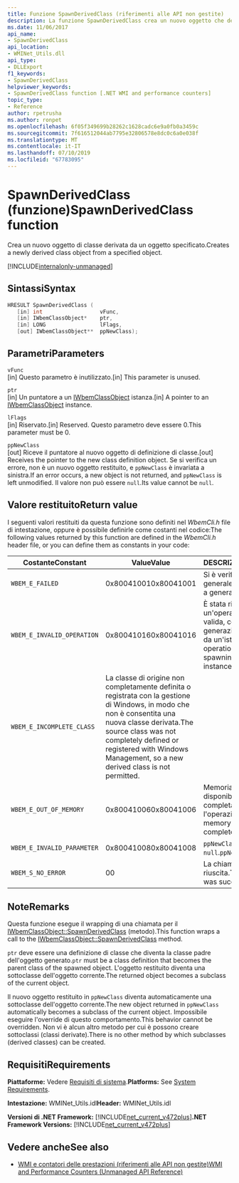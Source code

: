 ```yaml
---
title: Funzione SpawnDerivedClass (riferimenti alle API non gestite)
description: La funzione SpawnDerivedClass crea un nuovo oggetto che deriva da un oggetto.
ms.date: 11/06/2017
api_name:
- SpawnDerivedClass
api_location:
- WMINet_Utils.dll
api_type:
- DLLExport
f1_keywords:
- SpawnDerivedClass
helpviewer_keywords:
- SpawnDerivedClass function [.NET WMI and performance counters]
topic_type:
- Reference
author: rpetrusha
ms.author: ronpet
ms.openlocfilehash: 6f05f349699b28262c1628cadc6e9a0fb0a3459c
ms.sourcegitcommit: 7f616512044ab7795e32806578e8dc0c6a0e038f
ms.translationtype: MT
ms.contentlocale: it-IT
ms.lasthandoff: 07/10/2019
ms.locfileid: "67783095"
---
```

# <a name="spawnderivedclass-function"></a><span data-ttu-id="d1b96-103">SpawnDerivedClass (funzione)</span><span class="sxs-lookup"><span data-stu-id="d1b96-103">SpawnDerivedClass function</span></span>
<span data-ttu-id="d1b96-104">Crea un nuovo oggetto di classe derivata da un oggetto specificato.</span><span class="sxs-lookup"><span data-stu-id="d1b96-104">Creates a newly derived class object from a specified object.</span></span>    
  
[!INCLUDE[internalonly-unmanaged](../../../../includes/internalonly-unmanaged.md)]
  
## <a name="syntax"></a><span data-ttu-id="d1b96-105">Sintassi</span><span class="sxs-lookup"><span data-stu-id="d1b96-105">Syntax</span></span>  
  
```cpp  
HRESULT SpawnDerivedClass (
   [in] int                  vFunc, 
   [in] IWbemClassObject*    ptr, 
   [in] LONG                 lFlags,
   [out] IWbemClassObject**  ppNewClass); 
```  

## <a name="parameters"></a><span data-ttu-id="d1b96-106">Parametri</span><span class="sxs-lookup"><span data-stu-id="d1b96-106">Parameters</span></span>

`vFunc`  
<span data-ttu-id="d1b96-107">[in] Questo parametro è inutilizzato.</span><span class="sxs-lookup"><span data-stu-id="d1b96-107">[in] This parameter is unused.</span></span>

`ptr`  
<span data-ttu-id="d1b96-108">[in] Un puntatore a un [IWbemClassObject](/windows/desktop/api/wbemcli/nn-wbemcli-iwbemclassobject) istanza.</span><span class="sxs-lookup"><span data-stu-id="d1b96-108">[in] A pointer to an [IWbemClassObject](/windows/desktop/api/wbemcli/nn-wbemcli-iwbemclassobject) instance.</span></span>

`lFlags`  
<span data-ttu-id="d1b96-109">[in] Riservato.</span><span class="sxs-lookup"><span data-stu-id="d1b96-109">[in] Reserved.</span></span> <span data-ttu-id="d1b96-110">Questo parametro deve essere 0.</span><span class="sxs-lookup"><span data-stu-id="d1b96-110">This parameter must be 0.</span></span>

`ppNewClass`  
<span data-ttu-id="d1b96-111">[out] Riceve il puntatore al nuovo oggetto di definizione di classe.</span><span class="sxs-lookup"><span data-stu-id="d1b96-111">[out] Receives the pointer to the new class definition object.</span></span> <span data-ttu-id="d1b96-112">Se si verifica un errore, non è un nuovo oggetto restituito, e `ppNewClass` è invariata a sinistra.</span><span class="sxs-lookup"><span data-stu-id="d1b96-112">If an error occurs, a new object is not returned, and `ppNewClass` is left unmodified.</span></span> <span data-ttu-id="d1b96-113">Il valore non può essere `null`.</span><span class="sxs-lookup"><span data-stu-id="d1b96-113">Its value cannot be `null`.</span></span>

## <a name="return-value"></a><span data-ttu-id="d1b96-114">Valore restituito</span><span class="sxs-lookup"><span data-stu-id="d1b96-114">Return value</span></span>

<span data-ttu-id="d1b96-115">I seguenti valori restituiti da questa funzione sono definiti nel *WbemCli.h* file di intestazione, oppure è possibile definirle come costanti nel codice:</span><span class="sxs-lookup"><span data-stu-id="d1b96-115">The following values returned by this function are defined in the *WbemCli.h* header file, or you can define them as constants in your code:</span></span>

|<span data-ttu-id="d1b96-116">Costante</span><span class="sxs-lookup"><span data-stu-id="d1b96-116">Constant</span></span>  |<span data-ttu-id="d1b96-117">Value</span><span class="sxs-lookup"><span data-stu-id="d1b96-117">Value</span></span>  |<span data-ttu-id="d1b96-118">DESCRIZIONE</span><span class="sxs-lookup"><span data-stu-id="d1b96-118">Description</span></span>  |
|---------|---------|---------|
| `WBEM_E_FAILED` | <span data-ttu-id="d1b96-119">0x80041001</span><span class="sxs-lookup"><span data-stu-id="d1b96-119">0x80041001</span></span> | <span data-ttu-id="d1b96-120">Si è verificato un errore generale.</span><span class="sxs-lookup"><span data-stu-id="d1b96-120">There has been a general failure.</span></span> |
| `WBEM_E_INVALID_OPERATION` | <span data-ttu-id="d1b96-121">0x80041016</span><span class="sxs-lookup"><span data-stu-id="d1b96-121">0x80041016</span></span> | <span data-ttu-id="d1b96-122">È stata richiesta un'operazione non è valida, come la generazione di una classe da un'istanza.</span><span class="sxs-lookup"><span data-stu-id="d1b96-122">An invalid operation, such as spawning a class from an instance, was requested.</span></span> |
| `WBEM_E_INCOMPLETE_CLASS` | <span data-ttu-id="d1b96-123">La classe di origine non completamente definita o registrata con la gestione di Windows, in modo che non è consentita una nuova classe derivata.</span><span class="sxs-lookup"><span data-stu-id="d1b96-123">The source class was not completely defined or registered with Windows Management, so a new derived class is not permitted.</span></span> |
| `WBEM_E_OUT_OF_MEMORY` | <span data-ttu-id="d1b96-124">0x80041006</span><span class="sxs-lookup"><span data-stu-id="d1b96-124">0x80041006</span></span> | <span data-ttu-id="d1b96-125">Memoria insufficiente è disponibile per completare l'operazione.</span><span class="sxs-lookup"><span data-stu-id="d1b96-125">Not enough memory is available to complete the operation.</span></span> |
| `WBEM_E_INVALID_PARAMETER` | <span data-ttu-id="d1b96-126">0x80041008</span><span class="sxs-lookup"><span data-stu-id="d1b96-126">0x80041008</span></span> | <span data-ttu-id="d1b96-127">`ppNewClass` è `null`.</span><span class="sxs-lookup"><span data-stu-id="d1b96-127">`ppNewClass` is `null`.</span></span> |
| `WBEM_S_NO_ERROR` | <span data-ttu-id="d1b96-128">0</span><span class="sxs-lookup"><span data-stu-id="d1b96-128">0</span></span> | <span data-ttu-id="d1b96-129">La chiamata di funzione è riuscita.</span><span class="sxs-lookup"><span data-stu-id="d1b96-129">The function call was successful.</span></span>  |
  
## <a name="remarks"></a><span data-ttu-id="d1b96-130">Note</span><span class="sxs-lookup"><span data-stu-id="d1b96-130">Remarks</span></span>

<span data-ttu-id="d1b96-131">Questa funzione esegue il wrapping di una chiamata per il [IWbemClassObject::SpawnDerivedClass](/windows/desktop/api/wbemcli/nf-wbemcli-iwbemclassobject-clone) (metodo).</span><span class="sxs-lookup"><span data-stu-id="d1b96-131">This function wraps a call to the [IWbemClassObject::SpawnDerivedClass](/windows/desktop/api/wbemcli/nf-wbemcli-iwbemclassobject-clone) method.</span></span>

<span data-ttu-id="d1b96-132">`ptr` deve essere una definizione di classe che diventa la classe padre dell'oggetto generato.</span><span class="sxs-lookup"><span data-stu-id="d1b96-132">`ptr` must be a class definition that becomes the parent class of the spawned object.</span></span> <span data-ttu-id="d1b96-133">L'oggetto restituito diventa una sottoclasse dell'oggetto corrente.</span><span class="sxs-lookup"><span data-stu-id="d1b96-133">The returned object becomes a subclass of the current object.</span></span>

<span data-ttu-id="d1b96-134">Il nuovo oggetto restituito in `ppNewClass` diventa automaticamente una sottoclasse dell'oggetto corrente.</span><span class="sxs-lookup"><span data-stu-id="d1b96-134">The new object returned in `ppNewClass` automatically becomes a subclass of the current object.</span></span> <span data-ttu-id="d1b96-135">Impossibile eseguire l'override di questo comportamento.</span><span class="sxs-lookup"><span data-stu-id="d1b96-135">This behavior cannot be overridden.</span></span> <span data-ttu-id="d1b96-136">Non vi è alcun altro metodo per cui è possono creare sottoclassi (classi derivate).</span><span class="sxs-lookup"><span data-stu-id="d1b96-136">There is no other method by which subclasses (derived classes) can be created.</span></span>

## <a name="requirements"></a><span data-ttu-id="d1b96-137">Requisiti</span><span class="sxs-lookup"><span data-stu-id="d1b96-137">Requirements</span></span>  
 <span data-ttu-id="d1b96-138">**Piattaforme:** Vedere [Requisiti di sistema](../../../../docs/framework/get-started/system-requirements.md).</span><span class="sxs-lookup"><span data-stu-id="d1b96-138">**Platforms:** See [System Requirements](../../../../docs/framework/get-started/system-requirements.md).</span></span>  
  
 <span data-ttu-id="d1b96-139">**Intestazione:** WMINet_Utils.idl</span><span class="sxs-lookup"><span data-stu-id="d1b96-139">**Header:** WMINet_Utils.idl</span></span>  
  
 <span data-ttu-id="d1b96-140">**Versioni di .NET Framework:** [!INCLUDE[net_current_v472plus](../../../../includes/net-current-v472plus.md)]</span><span class="sxs-lookup"><span data-stu-id="d1b96-140">**.NET Framework Versions:** [!INCLUDE[net_current_v472plus](../../../../includes/net-current-v472plus.md)]</span></span>  
  
## <a name="see-also"></a><span data-ttu-id="d1b96-141">Vedere anche</span><span class="sxs-lookup"><span data-stu-id="d1b96-141">See also</span></span>

- [<span data-ttu-id="d1b96-142">WMI e contatori delle prestazioni (riferimenti alle API non gestite)</span><span class="sxs-lookup"><span data-stu-id="d1b96-142">WMI and Performance Counters (Unmanaged API Reference)</span></span>](index.md)
